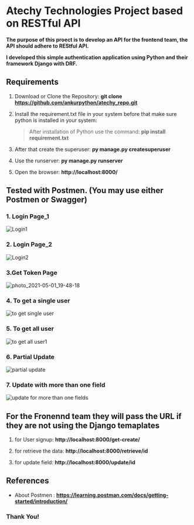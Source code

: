 # Atechy Technologies Project based on RESTful API

**The purpose of this proect is to develop an API for the frontend team, the API should adhere to REStful API.**


**I developed this simple authentication application using Python and their framework Django with DRF.**

## Requirements
1. Download or Clone the Repository:    **git clone https://github.com/ankurpython/atechy_repo.git**

2. Install the requirement.txt file in your system before that make sure python is installed in your system:
    > After installation of Python use the command:  **pip install requirement.txt**
    
3. After that create the superuser: **py manage.py createsuperuser**

4. Use the runserver: **py manage.py runserver**

5. Open the browser: **http://localhost:8000/**

## Tested with Postmen. (You may use either Postmen or Swagger)

### 1. Login Page_1

![Login1](https://user-images.githubusercontent.com/48859058/116785178-c2447180-aab5-11eb-9f99-9a70114de928.PNG)

### 2. Login Page_2

![Login2](https://user-images.githubusercontent.com/48859058/116785198-e0aa6d00-aab5-11eb-8096-ebef9fa545d8.PNG)

### 3.Get Token Page

![photo_2021-05-01_19-48-18](https://user-images.githubusercontent.com/48859058/116785277-4991e500-aab6-11eb-8f33-65786ebf99b3.jpg)

### 4. To get a single user 

![to get single user](https://user-images.githubusercontent.com/48859058/116785294-79d98380-aab6-11eb-883a-9adfeb4186a4.PNG)

### 5. To get all user

![to get all user1](https://user-images.githubusercontent.com/48859058/116785314-9675bb80-aab6-11eb-8723-dd1fd0a7d434.PNG)

### 6. Partial Update

![partial update](https://user-images.githubusercontent.com/48859058/116785340-b1483000-aab6-11eb-9d34-8907d988d7c1.PNG)


### 7. Update with more than one field 

![update for more than one fields](https://user-images.githubusercontent.com/48859058/116785587-118ba180-aab8-11eb-9918-351dcae02fcf.PNG)


## For the Fronennd team they will pass the URL if they are not using the Django temaplates
1. for User signup: **http://localhost:8000/get-create/**

2. for retrieve the data: **http://localhost:8000/retrieve/id**

3. for update field: **http://localhost:8000/update/id**


## References

* About Postmen : **https://learning.postman.com/docs/getting-started/introduction/**


### Thank You!
